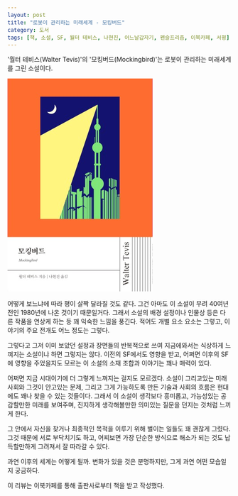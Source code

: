 ```yaml
---
layout: post
title: "로봇이 관리하는 미래세계 - 모킹버드"
category: 도서
tags: [책, 소설, SF, 월터 테비스, 나현진, 어느날갑자기, 펜슬프리즘, 이북카페, 서평]
---
```


'월터 테비스(Walter Tevis)'의
'모킹버드(Mockingbird)'는
로봇이 관리하는 미래세계를 그린 소설이다.

![표지](/images/book/mockingbird-book.jpg)

어떻게 보느냐에 따라 평이 살짝 달라질 것도 같다.
그건 아마도 이 소설이 무려 40여년 전인 1980년에 나온 것이기 때문일거다.
그래서 소설의 배경 설정이나 인물상 등은
다른 작품을 연상케 하는 등 꽤 익숙한 느낌을 풍긴다.
적어도 개별 요소 요소는 그렇고,
이야기의 주요 전개도 어느 정도는 그렇다.

그렇다고 그저 이미 보았던 설정과 장면들의 반복적으로 쓰여
지금에와서는 식상하게 느껴지는 소설이냐 하면 그렇지는 않다.
이전의 SF에서도 영향을 받고, 어쩌면 이후의 SF에 영향을 주었을지도 모르는
이 소설의 소재 조합과 이야기는 꽤나 매력이 있다.

어쩌면 지금 시대이기에 더 그렇게 느껴지는 걸지도 모르겠다.
소설이 그리고있는 미래 사회와 그것이 안고있는 문제,
그리고 그게 가능하도록 만든 기술과 사회의 흐름은
현대에도 꽤나 찾을 수 있는 것들이다.
그래서 이 소설이 생각보다 흥미롭고,
가능성있는 공감할만한 미래를 보여주며,
진지하게 생각해볼만한 의미있는 질문을 던지는 것처럼 느끼게 한다.

그 안에서 자신을 찾거나 최종적인 목적을 이루기 위해 벌이는 일들도 꽤 괜찮게 그렸다.
그것 때문에 서로 부닥치기도 하고,
어찌보면 가장 단순한 방식으로 해소가 되는 것도
납득할만하게 그려져서 잘 따라갈 수 있다.

과연 이후의 세계는 어떻게 될까.
변화가 있을 것은 분명하지만,
그게 과연 어떤 모습일지 궁금하다.



<div class="im im-info">
이 리뷰는 이북카페를 통해 출판사로부터 책을 받고 작성했다.
</div>
